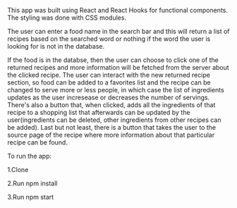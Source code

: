 This app was built using React and React Hooks for functional components. The styling was done with CSS modules.

The user can enter a food name in the search bar and this will return a list of recipes based on the searched word or nothing if the word the user is looking for is not in the database.

If the food is in the databse, then the user can choose to click one of the returned recipes and more information will be fetched from the server about the clicked recipe. The user can interact with the new returned recipe section, so food can be added to a favorites list and the recipe can be changed to serve more or less people, in which case the list of ingredients updates as the user incresease or decreases the number of servings. There's also a button that, when clicked, adds all the ingredients of that recipe to a shopping list that afterwards can be updated by the user(ingredients can be deleted, other ingredients from other recipes can be added). Last but not least, there is a button that takes the user to the source page of the recipe where more information about that particular recipe can be found.

To run the app:

1.Clone

2.Run npm install

3.Run npm start
